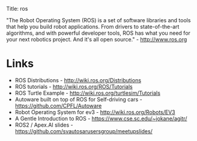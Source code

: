 Title: ros

"The Robot Operating System (ROS) is a set of software libraries and tools that help you build robot applications. From drivers to state-of-the-art algorithms, and with powerful developer tools, ROS has what you need for your next robotics project. And it's all open source." - <http://www.ros.org>

# Links

- ROS Distributions - http://wiki.ros.org/Distributions
- ROS tutorials - <http://wiki.ros.org/ROS/Tutorials>
- ROS Turtle Example - <http://wiki.ros.org/turtlesim/Tutorials>
- Autoware built on top of ROS for Self-driving cars - <https://github.com/CPFL/Autoware>
- Robot Operating System for ev3 - <http://wiki.ros.org/Robots/EV3>
- A Gentle Introduction to ROS - <https://www.cse.sc.edu/~jokane/agitr/>
- ROS2 / Apex.AI slides - <https://github.com/svautosarusersgroup/meetupslides/>
